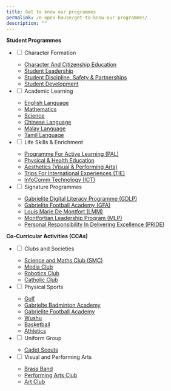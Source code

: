 ```yaml
---
title: Get to know our programmes
permalink: /e-open-house/get-to-know-our-programmes/
description: ""
---
```

**Student Programmes**

<ul class="jekyllcodex_accordion">
  <li>
    <input type="checkbox" id="accordion1">
    <label for="accordion1">Character Formation</label>
    <div>
      <ul>
				<li><a href="/character-formation/CCE/character-and-citizenship-education/" target="">Character And Citizenship Education</a></li>
				<li><a href="/character-formation/CCE/student-leadership/">Student Leadership</a></li>
				<li><a href="/character-formation/student-discipline-and-partnerships/">Student Discipline, Safety &amp; Partnerships</a></li>
				<li><a href="/character-formation/student-development/">Student Development</a></li>
			</ul>
    </div>
	</li> 
	<li>
    <input type="checkbox" id="accordion2">
    <label for="accordion2">Academic Learning</label>
    <div>
      <ul>
				<li><a href="/academic-learning/english-language/">English Language</a></li>
				<li><a href="/academic-learning/mathematics/">Mathematics</a></li>
				<li><a href="/academic-learning/science/">Science</a></li>
				<li><a href="/academic-learning/Mother-Tongue-Languages/chinese-language/">Chinese Language</a></li>
				<li><a href="/academic-learning/Mother-Tongue-Languages/malay-language/">Malay Language</a></li>
				<li><a href="/academic-learning/Mother-Tongue-Languages/tamil-language/">Tamil Language</a></li>
			</ul>
    </div>
  </li>
	<li>
    <input type="checkbox" id="accordion3">
    <label for="accordion3">Life Skills &amp; Enrichment</label>
    <div>
      <ul>
				<li><a href="/life-skills-and-enrichment/pal/">Programme For Active Learning (PAL)</a></li>
				<li><a href="/life-skills-and-enrichment/Physical-and-Health-Education/physical-health-and-education/">Physical &amp; Health Education</a></li>
				<li><a href="/life-skills-and-enrichment/aesthetics/">Aesthetics (Visual &amp; Performing Arts)</a></li>
				<li><a href="/life-skills-and-enrichment/tie/" target="">Trips For International Experiences (TIE)</a></li>
				<li><a href="/life-skills-and-enrichment/ict/">InfoComm Technology (ICT)</a></li>
			</ul>
    </div>
  </li>
	<li>
    <input type="checkbox" id="accordion4">
    <label for="accordion4">Signature Programmes</label>
    <div>
      <ul>
				<li><a href="/signature-programmes/gdlp/" target="_blank" rel="noopener">Gabrielite Digital Literacy Programme (GDLP)</a></li>
				<li><a href="/signature-programmes/gfa/" target="_blank" rel="noopener">Gabrielite Football Academy&nbsp;(GFA)</a></li>
				<li><a href="/signature-programmes/Louis-Marie-de-Montfort/lmm/">Louis Marie De Montfort (LMM)</a></li>
				<li><a href="/signature-programmes/mlp/" target="">Montfortian Leadership Program (MLP)</a></li>
				<li><a href="/signature-programmes/pride/">Personal Responsibility In Delivering Excellence (PRIDE)</a></li>
			</ul>
    </div>
  </li>
</ul>

**Co-Curricular Activities (CCAs)**

<ul class="jekyllcodex_accordion">
  <li>
    <input type="checkbox" id="accordion5">
    <label for="accordion5">Clubs and Societies</label>
    <div>
      <ul>
				<li><a href="/life-skills-and-enrichment/Co-Curricular-Activities/science-horticulture-math-club/" target="">Science and Maths Club (SMC)</a></li>
				<li><a href="/life-skills-and-enrichment/Co-Curricular-Activities/media-club/">Media Club</a></li>
				<li><a href="/life-skills-and-enrichment/Co-Curricular-Activities/robotics/">Robotics Club</a></li>
				<li><a href="/life-skills-and-enrichment/Co-Curricular-Activities/catholic-club/">Catholic Club</a></li>
			</ul>
		</div>
	</li>
	<li>
    <input type="checkbox" id="accordion6">
    <label for="accordion6">Physical Sports</label>
    <div>
			<ul>
				<li><a href="/life-skills-and-enrichment/Co-Curricular-Activities/golf/">Golf</a></li>
				<li><a href="/life-skills-and-enrichment/Co-Curricular-Activities/badminton/">Gabrielte Badminton Academy</a></li>
				<li><a href="/life-skills-and-enrichment/Co-Curricular-Activities/grabrielite-football-academy/">Gabrielite Football Academy</a></li>
				<li><a href="/life-skills-and-enrichment/Co-Curricular-Activities/wushu/">Wushu</a></li>
				<li><a href="/life-skills-and-enrichment/Co-Curricular-Activities/basketball/">Basketball</a></li>
				<li><a href="/life-skills-and-enrichment/aesthetics/">Athletics</a></li>
			</ul>
		</div>
	</li>
	<li>
    <input type="checkbox" id="accordion7">
    <label for="accordion7">Uniform Group</label>
    <div>
			<ul>
				<li><a href="/life-skills-and-enrichment/Co-Curricular-Activities/scouts/">Cadet Scouts</a></li>
			</ul>
		</div>
	</li>
	<li>
		<input type="checkbox" id="accordion8">
    <label for="accordion8">Visual and Performing Arts</label>
    <div>
			<ul>
				<li><a href="/life-skills-and-enrichment/Co-Curricular-Activities/brass-band/">Brass Band</a></li>
				<li><a href="/life-skills-and-enrichment/Co-Curricular-Activities/performing-arts/">Performing Arts Club</a></li>
				<li><a href="/life-skills-and-enrichment/Co-Curricular-Activities/art-club/">Art Club</a></li>
			</ul>
		</div>
	</li>
</ul>